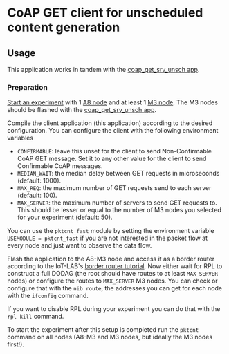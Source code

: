 # CoAP GET client for unscheduled content generation

## Usage

This application works in tandem with the [coap_get_srv_unsch app].

### Preparation
[Start an experiment] with 1 [A8 node] and at least 1 [M3 node]. The M3 nodes
should be flashed with the [coap_get_srv_unsch app].

Compile the client application (this application) according to the desired
configuration. You can configure the client with the following environment
variables

* `CONFIRMABLE`: leave this unset for the client to send Non-Confirmable CoAP
  GET message. Set it to any other value for the client to send Confirmable CoAP
  messages.
* `MEDIAN_WAIT`: the median delay between GET requests in microseconds (default:
  1000).
* `MAX_REQ`: the maximum number of GET requests send to each server (default:
  100).
* `MAX_SERVER`: the maximum number of servers to send GET requests to. This
  should be lesser or equal to the number of M3 nodes you selected for your
  experiment (default: 50).

You can use the `pktcnt_fast` module by setting the environment variable
`USEMODULE = pktcnt_fast` if you are not interested in the packet flow at every
node and just want to observe the data flow.

Flash the application to the A8-M3 node and access it as a border router
according to the IoT-LAB's [border router tutorial]. Now either wait for RPL to
construct a full DODAG (the root should have routes to at least `MAX_SERVER`
nodes) or configure the routes to `MAX_SERVER` M3 nodes. You can check or
configure that with the `nib route`, the addresses you can get for each node
with the `ifconfig` command.

If you want to disable RPL during your experiment you can do that with the
`rpl kill` command.

To start the experiment after this setup is completed run the `pktcnt` command
on all nodes (A8-M3 and M3 nodes, but ideally the M3 nodes first!).

[coap_get_srv_unsch app]: ../coap_get_srv_unsch
[Start an experiment]: https://www.iot-lab.info/tutorials/iotlab-experiment-client/
[A8 node]: https://www.iot-lab.info/hardware/a8/
[M3 node]: https://www.iot-lab.info/hardware/m3/
[border router tutorial]: https://www.iot-lab.info/tutorials/riot-public-ipv66lowpan-network-with-a8-m3-nodes/
